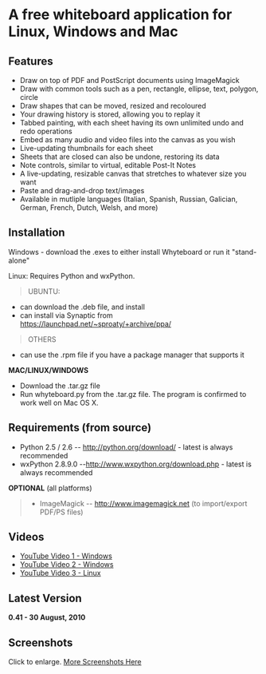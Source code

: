 # A free whiteboard application for Linux, Windows and Mac #


## Features ##
  * Draw on top of PDF and PostScript documents using ImageMagick
  * Draw with common tools such as a pen, rectangle, ellipse, text, polygon, circle
  * Draw shapes that can be moved, resized and recoloured
  * Your drawing history is stored, allowing you to replay it
  * Tabbed painting, with each sheet having its own unlimited undo and redo operations
  * Embed as many audio and video files into the canvas as you wish
  * Live-updating thumbnails for each sheet
  * Sheets that are closed can also be undone, restoring its data
  * Note controls, similar to virtual, editable Post-It Notes
  * A live-updating, resizable canvas that stretches to whatever size you want
  * Paste and drag-and-drop text/images
  * Available in mutliple languages (Italian, Spanish, Russian, Galician,  German, French, Dutch, Welsh, and more)

## Installation ##

Windows - download the .exes to either install Whyteboard or run it "stand-alone"

Linux: Requires Python and wxPython.
> UBUNTU:
  * can download the .deb file, and install
  * can install via Synaptic from https://launchpad.net/~sproaty/+archive/ppa/

> OTHERS
  * can use the .rpm file if you have a package manager that supports it

**MAC/LINUX/WINDOWS**
  * Download the .tar.gz file
  * Run whyteboard.py from the .tar.gz file. The program is confirmed to work well on Mac OS X.



## Requirements (from source) ##
  * Python 2.5 / 2.6  -- http://python.org/download/ - latest is always recommended
  * wxPython 2.8.9.0 --http://www.wxpython.org/download.php  - latest is always recommended

**OPTIONAL** (all platforms)
> - ImageMagick -- http://www.imagemagick.net (to import/export PDF/PS files)

## Videos ##

  * [YouTube Video 1 - Windows](http://www.youtube.com/watch?v=Yre8Lpxz2ww)
  * [YouTube Video 2 - Windows](http://www.youtube.com/watch?v=TEDzG7yCTVo)
  * [YouTube Video 3 - Linux](http://www.youtube.com/watch?v=_rDPekXQayM)

## Latest Version ##
**0.41 - 30 August, 2010**


## Screenshots ##
Click to enlarge. [More Screenshots Here](Screenshots.md)

![![](http://img407.imageshack.us/img407/6265/wbpdfsmall.jpg)](http://img266.imageshack.us/img266/2873/wbpdf.png)

![![](http://img101.imageshack.us/img101/5025/whyteboardsmall.png)](http://img193.imageshack.us/img193/4263/whyteboard.png)

![![](http://img197.imageshack.us/img197/4918/whyteboardmacsmall.png)](http://img704.imageshack.us/img704/1982/whyteboardmac.png)

![![](http://img14.imageshack.us/img14/2697/whyteboardsmall.jpg)](http://img3.imageshack.us/img3/2038/whyteboardbig.jpg)
